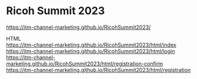 # Ricoh Summit 2023
https://itm-channel-marketing.github.io/RicohSummit2023/

HTML<br />
https://itm-channel-marketing.github.io/RicohSummit2023/html/index<br />
https://itm-channel-marketing.github.io/RicohSummit2023/html/login<br />
https://itm-channel-marketing.github.io/RicohSummit2023/html/registration-confirm<br />
https://itm-channel-marketing.github.io/RicohSummit2023/html/registration
